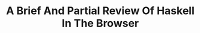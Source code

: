 ---
title: A Brief And Partial Review Of Haskell In The Browser
url: http://blog.jenkster.com/2015/02/a-brief-and-partial-review-of-haskell-in-the-browser.html
authors:
- Kris Jenkins
type: article
tags:
- web
doHaskell-type: blog post
dohaskell-year: 2015
---